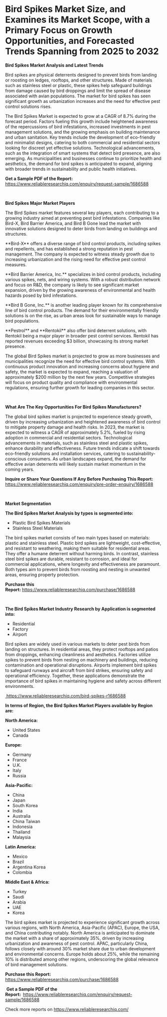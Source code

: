 <p><h1>Bird Spikes Market Size, and Examines its Market Scope, with a Primary Focus on Growth Opportunities, and Forecasted Trends Spanning from 2025 to 2032</h1></p><p><strong>Bird Spikes Market Analysis and Latest Trends</strong></p>
<p><p>Bird spikes are physical deterrents designed to prevent birds from landing or roosting on ledges, rooftops, and other structures. Made of materials such as stainless steel or plastic, these spikes help safeguard buildings from damage caused by bird droppings and limit the spread of disease associated with avian populations. The market for bird spikes has seen significant growth as urbanization increases and the need for effective pest control solutions rises.</p><p>The Bird Spikes Market is expected to grow at a CAGR of 8.7% during the forecast period. Factors fueling this growth include heightened awareness of the repercussions of bird infestations, increased investments in pest management solutions, and the growing emphasis on building maintenance and urban sanitation. Key trends include the development of eco-friendly and minimalist designs, catering to both commercial and residential sectors looking for discreet yet effective solutions. Technological advancements, such as the integration of smart systems that detect bird presence, are also emerging. As municipalities and businesses continue to prioritize health and aesthetics, the demand for bird spikes is anticipated to expand, aligning with broader trends in sustainability and public health initiatives.</p></p>
<p><strong>Get a Sample PDF of the Report:&nbsp;</strong> <a href="https://www.reliableresearchiq.com/enquiry/request-sample/1686588?utm_campaign=3567&utm_medium=2&utm_source=Github&utm_content=ia&utm_term=26032025&utm_id=bird-spikes">https://www.reliableresearchiq.com/enquiry/request-sample/1686588</a></p>
<p>&nbsp;</p>
<p><strong>Bird Spikes Major Market Players</strong></p>
<p><p>The Bird Spikes market features several key players, each contributing to a growing industry aimed at preventing pest bird infestations. Companies like Bird-X, Bird Barrier America, and Bird B Gone lead the market with innovative solutions designed to deter birds from landing on buildings and structures.</p><p>**Bird-X** offers a diverse range of bird control products, including spikes and repellents, and has established a strong reputation in pest management. The company is expected to witness steady growth due to increasing urbanization and the rising need for effective pest control measures. </p><p>**Bird Barrier America, Inc.** specializes in bird control products, including various spikes, nets, and wiring systems. With a robust distribution network and focus on R&D, the company is likely to see significant market expansion, driven by the growing awareness of environmental and health hazards posed by bird infestations.</p><p>**Bird B Gone, Inc.** is another leading player known for its comprehensive line of bird control products. The demand for their environmentally friendly solutions is on the rise, as urban areas look for sustainable ways to manage bird populations. </p><p>**Pestrol** and **Rentokil** also offer bird deterrent solutions, with Rentokil being a major player in broader pest control services. Rentokil has reported revenues exceeding $3 billion, showcasing its strong market presence.</p><p>The global Bird Spikes market is projected to grow as more businesses and municipalities recognize the need for effective bird control systems. With continuous product innovation and increasing concerns about hygiene and safety, the market is expected to expand, reaching a valuation of approximately $200 million by the next few years. Competitive strategies will focus on product quality and compliance with environmental regulations, ensuring further growth for leading companies in this sector.</p></p>
<p>&nbsp;</p>
<p><strong>What Are The Key Opportunities For Bird Spikes Manufacturers?</strong></p>
<p><p>The global bird spikes market is projected to experience steady growth, driven by increasing urbanization and heightened awareness of bird control to mitigate property damage and health risks. In 2023, the market is expected to witness a CAGR of approximately 5.2%, fueled by rising adoption in commercial and residential sectors. Technological advancements in materials, such as stainless steel and plastic spikes, enhance durability and effectiveness. Future trends indicate a shift towards eco-friendly solutions and installation services, catering to sustainability-conscious consumers. As urban landscapes expand, the demand for effective avian deterrents will likely sustain market momentum in the coming years.</p></p>
<p><strong>Inquire or Share Your Questions If Any Before Purchasing This Report:</strong> <a href="https://www.reliableresearchiq.com/enquiry/pre-order-enquiry/1686588?utm_campaign=3567&utm_medium=2&utm_source=Github&utm_content=ia&utm_term=26032025&utm_id=bird-spikes">https://www.reliableresearchiq.com/enquiry/pre-order-enquiry/1686588</a></p>
<p>&nbsp;</p>
<p><strong>Market Segmentation</strong></p>
<p><strong>The Bird Spikes Market Analysis by types is segmented into:</strong></p>
<p><ul><li>Plastic Bird Spikes Materials</li><li>Stainless Steel Materials</li></ul></p>
<p><p>The bird spikes market consists of two main types based on materials: plastic and stainless steel. Plastic bird spikes are lightweight, cost-effective, and resistant to weathering, making them suitable for residential areas. They offer a humane deterrent without harming birds. In contrast, stainless steel bird spikes are durable, resistant to corrosion, and ideal for commercial applications, where longevity and effectiveness are paramount. Both types aim to prevent birds from roosting and nesting in unwanted areas, ensuring property protection.</p></p>
<p><strong>Purchase this Report:&nbsp;</strong><a href="https://www.reliableresearchiq.com/purchase/1686588?utm_campaign=3567&utm_medium=2&utm_source=Github&utm_content=ia&utm_term=26032025&utm_id=bird-spikes">https://www.reliableresearchiq.com/purchase/1686588</a></p>
<p>&nbsp;</p>
<p><strong>The Bird Spikes Market Industry Research by Application is segmented into:</strong></p>
<p><ul><li>Residential</li><li>Factory</li><li>Airport</li></ul></p>
<p><p>Bird spikes are widely used in various markets to deter pest birds from landing on structures. In residential areas, they protect rooftops and patios from droppings, enhancing cleanliness and aesthetics. Factories utilize spikes to prevent birds from nesting on machinery and buildings, reducing contamination and operational disruptions. Airports implement bird spikes to safeguard runways and aircraft from bird strikes, ensuring safety and operational efficiency. Together, these applications demonstrate the importance of bird spikes in maintaining hygiene and safety across different environments.</p></p>
<p><a href="https://www.reliableresearchiq.com/bird-spikes-r1686588?utm_campaign=3567&utm_medium=2&utm_source=Github&utm_content=ia&utm_term=26032025&utm_id=bird-spikes">&nbsp;https://www.reliableresearchiq.com/bird-spikes-r1686588</a></p>
<p><strong>In terms of Region, the Bird Spikes Market Players available by Region are:</strong></p>
<p>
    <p> <strong> North America: </strong>
        <ul>
            <li>United States</li>
            <li>Canada</li>
        </ul>
        </p> 
    <p> <strong> Europe: </strong>
        <ul>
            <li>Germany</li>
            <li>France</li>
            <li>U.K.</li>
            <li>Italy</li>
            <li>Russia</li>
        </ul>
        </p> 
    <p> <strong> Asia-Pacific: </strong>
        <ul>
            <li>China</li>
            <li>Japan</li>
            <li>South Korea</li>
            <li>India</li>
            <li>Australia</li>
            <li>China Taiwan</li>
            <li>Indonesia</li>
            <li>Thailand</li>
            <li>Malaysia</li>
        </ul>
        </p> 
    <p> <strong> Latin America: </strong>
        <ul>
            <li>Mexico</li>
            <li>Brazil</li>
            <li>Argentina Korea</li>
            <li>Colombia</li>
        </ul>
        </p> 
    <p> <strong> Middle East & Africa: </strong>
        <ul>
            <li>Turkey</li>
            <li>Saudi</li>
            <li>Arabia</li>
            <li>UAE</li>
            <li>Korea</li>
        </ul>
    </p>
    </p>
<p><p>The bird spikes market is projected to experience significant growth across various regions, with North America, Asia-Pacific (APAC), Europe, the USA, and China contributing notably. North America is anticipated to dominate the market with a share of approximately 35%, driven by increasing urbanization and awareness of pest control. APAC, particularly China, follows closely with around 30% market share due to urban development and environmental concerns. Europe holds about 25%, while the remaining 10% is distributed among other regions, underscoring the global relevance of bird management solutions.</p></p>
<p><strong>Purchase this Report: </strong><a href="https://www.reliableresearchiq.com/purchase/1686588?utm_campaign=3567&utm_medium=2&utm_source=Github&utm_content=ia&utm_term=26032025&utm_id=bird-spikes">https://www.reliableresearchiq.com/purchase/1686588</a></p>
<p>&nbsp;<strong>Get a Sample PDF of the Report:&nbsp;&nbsp;</strong><a href="https://www.reliableresearchiq.com/enquiry/request-sample/1686588?utm_campaign=3567&utm_medium=2&utm_source=Github&utm_content=ia&utm_term=26032025&utm_id=bird-spikes">https://www.reliableresearchiq.com/enquiry/request-sample/1686588</a></p>
<p><strong></strong></p>
<p>Check more reports on <a href="https://www.reliableresearchiq.com/?utm_campaign=3567&utm_medium=2&utm_source=Github&utm_content=ia&utm_term=26032025&utm_id=bird-spikes">https://www.reliableresearchiq.com/</a></p>